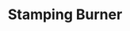 ---
title: "Stamping Burner"
description: "SSHB001"
draft: false
image1 : 
  - name : "images/portfolio/Stamping-Burner/sshb001.jpg"
bg_image: "images/BurnerGroup.jpg"
category: "Stamping Burner"
information:
  - label : "Item"
    info : "SSHB001"
  - label : "Description"
    info : '15" SINGLE H BURNER'
  - label : "Material"
    info : "Stainless Steel"
  - label : "Finished"
    info : "Polished"
  - label : "Size"
    info : '8" X 15-3/4"'
---